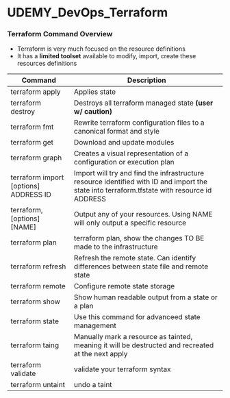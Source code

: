 # UDEMY_DevOps_Terraform

### Terraform Command Overview
* Terraform is very much focused on the resource definitions
* It has a <b>limited toolset</b> available to modify, import, create these resources definitions

| Command | Description |
| --- | --- |
| terraform apply | Applies state |
| terraform destroy | Destroys all terraform managed state <b>(user w/ caution)</b> |
| terraform fmt| Rewrite terraform configuration files to a canonical format and style|
| terraform get| Download and update modules |
|terraform graph| Creates a visual representation of a configuration or execution plan|
|terraform import [options] ADDRESS ID|Import will try and find the infrastructure resource identified with ID and import the state into terraform.tfstate with resource id ADDRESS|
|terraform, [options] [NAME]| Output any of your resources. Using NAME will only output a specific resource|
|terraform plan|terraform plan, show the changes TO BE made to the infrastructure|
|terraform refresh|Refresh the remote state. Can identify differences between state file and remote state|
|terraform remote|Configure remote state storage|
|terraform show|Show human readable output from a state or a plan|
|terraform state|Use this command for advanceed state management|
|terraform taing|Manually mark a resource as tainted, meaning it will be destructed and recreated at the next apply|
|terraform validate|validate your terraform syntax|
|terraform untaint|undo a taint|
